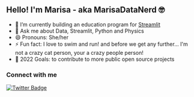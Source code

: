## Hello! I'm Marisa - aka MarisaDataNerd 🤓

<!--
- 🌱 I’m currently learning ...
- 👯 I’m looking to collaborate on ...
- 🤔 I’m looking for help with ...
- 📫 How to reach me: ...
use https://shields.io/ for badges
-->

- 🔭 I’m currently building an education program for [Streamlit](https://streamlit.io/)
- 💬 Ask me about Data, Streamlit, Python and Physics
- 😄 Pronouns: She/her
- ⚡️ Fun fact: I love to swim and run! and before we get any further... I'm not a crazy cat person, your a crazy people person!
- 🥅 2022 Goals: to contribute to more public open source projects

### Connect with me
[![Twitter Badge](https://img.shields.io/twitter/follow/MarisaDataNerd?style=social)](https://twitter.com/MarisaDataNerd)
<!--[![Mail Badge](https://img.shields.io/badge/-CoderOne-e74c3c?style=flat&labelColor=e74c3c&logo=youtube&logoColor=white)](https://youtube.com/coderone)
[![Linkedin Badge](https://img.shields.io/badge/-Islem-0e76a8?style=flat&labelColor=0e76a8&logo=linkedin&logoColor=white)](https://www.linkedin.com/in/islem-maboud/)
[![Mail Badge](https://img.shields.io/badge/-@islempenywis-e84393?style=flat&labelColor=e84393&logo=instagram&logoColor=white)](https://instagram.com/islempenywis)
[![Mail Badge](https://img.shields.io/badge/-islempenywis-c0392b?style=flat&labelColor=c0392b&logo=gmail&logoColor=white)](mailto:islempenywis@gmail.com)


#### Profile Visits

![visitors](https://visitor-badge.glitch.me/badge?page_id=ipenywis.ipenywis)

<details>
<summary>
  More stuff about me
</summary>

<br >

I love sharing knowledge and putting tutorials, courses and posts together for helping other developers, and tjat's why CoderOne Youtube Channel exists!


#### Github Stats

![Ipenywis's github stats](https://github-readme-stats.vercel.app/api?username=ipenywis&count_private=true&theme=tokyonight&hide=contribs,prs)

</details>
-->
